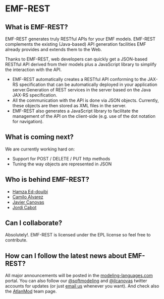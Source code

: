 EMF-REST
========

What is EMF-REST?
-----------------

EMF-REST generates truly RESTful APIs for your EMF models. EMF-REST complements the existing (Java-based) API generation facilities EMF already provides and extends them to the Web.

Thanks to EMF-REST, web developers can quickly get a JSON-based RESTful API derived from their models plus a JavaScript library to simplify the interaction with the API.

* EMF-REST automatically creates a RESTful API conforming to the JAX-RS specification that can be automatically deployed in your application server.Generation of REST services in the server based on the Java JAX-RS specification.
* All the communication with the API is done via JSON objects. Currently, these objects are then stored as XML files in the server.
* EMF-REST also generates a JavaScript library to facilitate the management of the API on the client-side (e.g. use of the dot notation for navigation).

What is coming next?
--------------------

We are currently working hard on:

* Support for POST / DELETE / PUT http methods
* Tuning the way objects are represented in JSON

Who is behind EMF-REST?
-----------------------
* [Hamza Ed-douibi](http://github.com/hamzaed/ "Hamza Ed-douibi")
* [Camilo Alvarez](http://github.com/cadorca/ "Camilo Alvarez")
* [Javier Canovas](http://github.com/jlcanovas/ "Javier Canovas")
* [Jordi Cabot](http://github.com/jcabot/ "Jordi Cabot")


Can I collaborate?
------------------

Absolutely!. EMF-REST is licensed under the EPL license so feel free to contribute. 

How can I follow the latest news about EMF-REST?
------------------------------------------------

All major announcements will be posted in the [modeling-languages.com](http://modeling-languages.com "modeling-languages.com") portal. You can also follow our [@softmodeling](https://twitter.com/softmodeling "@softmodeling") and [@jlcanovas](https://twitter.com/jlcanovas "@jlcanovas") twitter accounts for updates (or just [email us](mailto:emf-rest@modeling-languages.com "email us") whenever you want). And check also the [AtlanMod](http://www.emn.fr/z-info/atlanmod/index.php/Main_Page "AtlanMod") team page. 